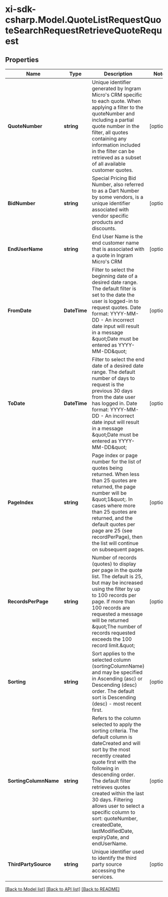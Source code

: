 # xi-sdk-csharp.Model.QuoteListRequestQuoteSearchRequestRetrieveQuoteRequest

## Properties

Name | Type | Description | Notes
------------ | ------------- | ------------- | -------------
**QuoteNumber** | **string** | Unique identifier generated by Ingram Micro&#39;s CRM specific to each quote. When applying a filter to the quoteNumber and including a partial quote number in the filter, all quotes containing any information included in the filter can be retrieved as a subset of all available customer quotes. | [optional] 
**BidNumber** | **string** | Special Pricing Bid Number, also referred to as a Dart Number by some vendors, is a unique identifier associated with vendor specific products and discounts. | [optional] 
**EndUserName** | **string** | End User Name is the end customer name that is associated with a quote in Ingram Micro&#39;s CRM | [optional] 
**FromDate** | **DateTime** | Filter to select the beginning date of a desired date range. The default filter is set to the date the user is logged-in to request quotes. Date format: YYYY-MM-DD - An incorrect date input will result in a message \&quot;Date must be entered as YYYY-MM-DD\&quot; | [optional] 
**ToDate** | **DateTime** | Filter to select the end date of a desired date range. The default number of days to request is the previous 30 days from the date user has logged in. Date format: YYYY-MM-DD - An incorrect date input will result in a message \&quot;Date must be entered as YYYY-MM-DD\&quot; | [optional] 
**PageIndex** | **string** | Page index or page number for the list of quotes being returned. When less than 25 quotes are returned, the page number will be \&quot;1\&quot;. In cases where more than 25 quotes are returned, and the default quotes per page are 25 (see recordPerPage), then the list will continue on subsequent pages. | [optional] 
**RecordsPerPage** | **string** | Number of records (quotes) to display per page in the quote list. The default is 25, but may be increased using the filter by up to 100 records per page. If more than 100 records are requested a message will be returned \&quot;The number of records requested exceeds the 100 record limit.\&quot;  | [optional] 
**Sorting** | **string** | Sort applies to the selected column (sortingColumnName) and may be specified in Ascending (asc) or Descending (desc) order. The default sort is Descending (desc) - most recent first. | [optional] 
**SortingColumnName** | **string** | Refers to the column selected to apply the sorting criteria. The default column is dateCreated and will sort by the most recently created quote first with the following in descending order. The default filter retrieves quotes created within the last 30 days. Filtering allows user to select a specific column to sort: quoteNumber, createdDate, lastModifiedDate, expiryDate, and endUserName. | [optional] 
**ThirdPartySource** | **string** | Unique identifier used to identify the third party source accessing the services. | [optional] 

[[Back to Model list]](../README.md#documentation-for-models) [[Back to API list]](../README.md#documentation-for-api-endpoints) [[Back to README]](../README.md)

